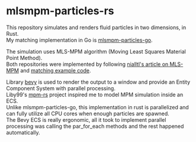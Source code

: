 # mlsmpm-particles-rs

This repository simulates and renders fluid particles in two dimensions, in Rust.  
My matching implementation in Go is [mlsmpm-particles-go](https://github.com/robkau/mlsmpm-particles-go).

The simulation uses MLS-MPM algorithm (Moving Least Squares Material Point Method).   
Both repositories were implemented by following [nialltl's article on MLS-MPM](https://nialltl.neocities.org/articles/mpm_guide.html) and [matching example code](https://github.com/nialltl/incremental_mpm).

Library [bevy](https://github.com/bevyengine/bevy) is used to render the output to a window and provide an Entity Component System with parallel processing.  
Liby99's [mpm-rs](https://github.com/Liby99/mpm-rs) project inspired me to model MPM simulation inside an ECS.  
Unlike mlsmpm-particles-go, this implementation in rust is parallelized and can fully utilize all CPU cores when enough particles are spawned.    
The Bevy ECS is really ergonomic, all it took to implement parallel processing was calling the par_for_each methods and the rest happened automatically.   
